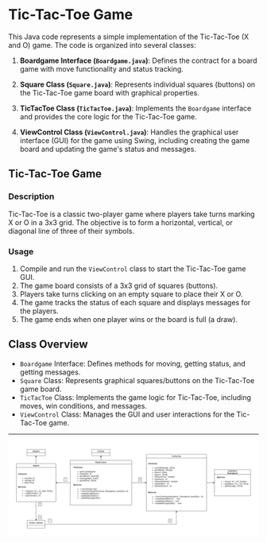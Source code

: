 # Tic-Tac-Toe Game

This Java code represents a simple implementation of the Tic-Tac-Toe (X and O) game. The code is organized into several classes:

1. **Boardgame Interface (`Boardgame.java`)**: Defines the contract for a board game with move functionality and status tracking.

2. **Square Class (`Square.java`)**: Represents individual squares (buttons) on the Tic-Tac-Toe game board with graphical properties.

3. **TicTacToe Class (`TicTacToe.java`)**: Implements the `Boardgame` interface and provides the core logic for the Tic-Tac-Toe game.

4. **ViewControl Class (`ViewControl.java`)**: Handles the graphical user interface (GUI) for the game using Swing, including creating the game board and updating the game's status and messages.

## Tic-Tac-Toe Game

### Description

Tic-Tac-Toe is a classic two-player game where players take turns marking X or O in a 3x3 grid. The objective is to form a horizontal, vertical, or diagonal line of three of their symbols.

### Usage

1. Compile and run the `ViewControl` class to start the Tic-Tac-Toe game GUI.
2. The game board consists of a 3x3 grid of squares (buttons).
3. Players take turns clicking on an empty square to place their X or O.
4. The game tracks the status of each square and displays messages for the players.
5. The game ends when one player wins or the board is full (a draw).

## Class Overview

- `Boardgame` Interface: Defines methods for moving, getting status, and getting messages.
- `Square` Class: Represents graphical squares/buttons on the Tic-Tac-Toe game board.
- `TicTacToe` Class: Implements the game logic for Tic-Tac-Toe, including moves, win conditions, and messages.
- `ViewControl` Class: Manages the GUI and user interactions for the Tic-Tac-Toe game.

---
![MockGame_Diagram](Laboration2/src/TicTacToe/TicTacToe_Diagram.jpg)
